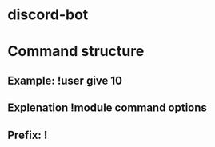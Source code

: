 # discord-bot


# Command structure
## Example: !user give 10
## Explenation !module command options
## Prefix: !
